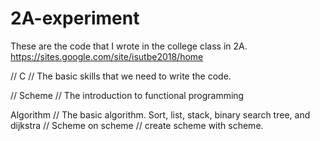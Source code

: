 # 2A-experiment

These are the code that I wrote in the college class in 2A.
https://sites.google.com/site/isutbe2018/home

//
C
//
The basic skills that we need to write the code.

//
Scheme
//
The introduction to functional programming

Algorithm
//
The basic algorithm. Sort, list, stack, binary search tree, and dijkstra
//
Scheme on scheme
//
create scheme with scheme.

